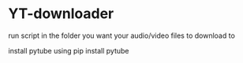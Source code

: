 # YT-downloader

run script in the folder you want your audio/video files to download to

install pytube using pip install pytube
